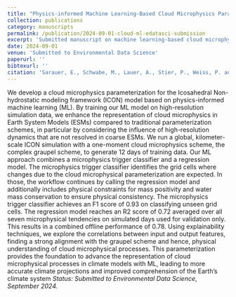 ```yaml
---
title: "Physics-informed Machine Learning-Based Cloud Microphysics Parameterization for Earth System Models"
collection: publications
category: manuscripts
permalink: /publication/2024-09-01-cloud-ml-edatasci-submission
excerpt: 'Submitted manuscript on machine learning-based cloud microphysics parameterization for Earth system models.'
date: 2024-09-01
venue: 'Submitted to Environmental Data Science'
paperurl: ''
bibtexurl: ''
citation: 'Sarauer, E., Schwabe, M., Lauer, A., Stier, P., Weiss, P. and Eyring, V. (2024). "Physics-informed Machine Learning-Based Cloud Microphysics Parameterization for Earth System Models." <i>Submitted to Environmental Data Science</i>.'
---
```


We develop a cloud microphysics parameterization for the Icosahedral Non-hydrostatic modeling framework
(ICON) model based on physics-informed machine learning (ML). By training our ML model on high-resolution
simulation data, we enhance the representation of cloud microphysics in Earth System Models (ESMs) compared
to traditional parameterization schemes, in particular by considering the influence of high-resolution dynamics
that are not resolved in coarse ESMs. We run a global, kilometer-scale ICON simulation with a one-moment
cloud microphysics scheme, the complex graupel scheme, to generate 12 days of training data. Our ML approach
combines a microphysics trigger classifier and a regression model. The microphysics trigger classifier identifies
the grid cells where changes due to the cloud microphysical parameterization are expected. In those, the workflow
continues by calling the regression model and additionally includes physical constraints for mass positivity and
water mass conservation to ensure physical consistency. The microphysics trigger classifier achieves an F1 score
of 0.93 on classifying unseen grid cells. The regression model reaches an R2 score of 0.72 averaged over all seven
microphysical tendencies on simulated days used for validation only. This results in a combined offline performance
of 0.78. Using explainability techniques, we explore the correlations between input and output features, finding a
strong alignment with the graupel scheme and hence, physical understanding of cloud microphysical processes.
This parameterization provides the foundation to advance the representation of cloud microphysical processes in
climate models with ML, leading to more accurate climate projections and improved comprehension of the Earth’s
climate system
*Status: Submitted to* _Environmental Data Science_, *September 2024.*
